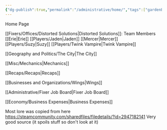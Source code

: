 ```yaml
---
{"dg-publish":true,"permalink":"/administrative/home/","tags":["gardenEntry"]}
---
```


Home Page

[[Fixers/Offices/Distorted Solutions\|Distorted Solutions]]:
Team Members
[[Erie\|Erie]]
[[Players/Jaden\|Jaden]]
[[Mercer\|Mercer]]
[[Players/Suzy\|Suzy]]
[[Players/Twink Vampire\|Twink Vampire]]


[[Geography and Politics/The City\|The City]]

[[Misc/Mechanics\|Mechanics]]

[[Recaps/Recaps\|Recaps]]

[[Businesses and Organizations/Wings\|Wings]]

[[Administrative/Fixer Job Board\|Fixer Job Board]]

[[Economy/Business Expenses\|Business Expenses]]



Most lore was copied from here
https://steamcommunity.com/sharedfiles/filedetails/?id=2947182141
Very good source (it spoils stuff so don't look at it)
